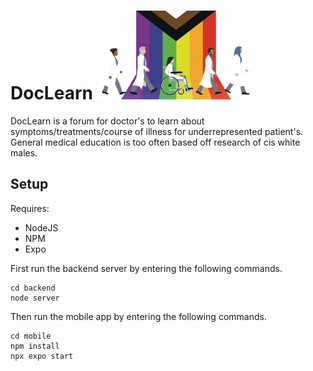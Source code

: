 # DocLearn <img src="https://raw.githubusercontent.com/rohanputhukudy/DocLearn/master/mobile/assets/doclearn.png" width="50%" height="50%">
DocLearn is a forum for doctor's to learn about symptoms/treatments/course of illness for underrepresented patient's. General medical education is too often based off research of cis white males. 

## Setup
Requires:
- NodeJS
- NPM
- Expo

First run the backend server by entering the following commands.
```
cd backend
node server
```

Then run the mobile app by entering the following commands.
```
cd mobile
npm install
npx expo start
```
